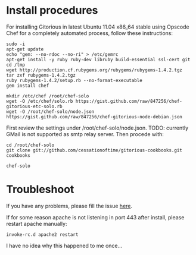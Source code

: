 # Install procedures

For installing Gitorious in latest Ubuntu 11.04 x86_64 stable using Opscode Chef for a completely automated process, follow these instructions:

    sudo -i
    apt-get update
    echo "gem: --no-rdoc --no-ri" > /etc/gemrc
    apt-get install -y ruby ruby-dev libruby build-essential ssl-cert git
    cd /tmp
    wget http://production.cf.rubygems.org/rubygems/rubygems-1.4.2.tgz
    tar zxf rubygems-1.4.2.tgz
    ruby rubygems-1.4.2/setup.rb --no-format-executable
    gem install chef

    mkdir /etc/chef /root/chef-solo
    wget -O /etc/chef/solo.rb https://gist.github.com/raw/847256/chef-gitorious-etc-solo.rb
    wget -O /root/chef-solo/node.json https://gist.github.com/raw/847256/chef-gitorious-node-debian.json

First review the settings under /root/chef-solo/node.json. TODO: currently GMail is not supported as smtp relay server. Then procede with:

    cd /root/chef-solo
    git clone git://github.com/cessationoftime/gitorious-cookbooks.git cookbooks

    chef-solo

# Troubleshoot

If you have any problems, please fill the issue [here](https://github.com/rosenfeld/gitorious-cookbooks/issues).

If for some reason apache is not listening in port 443 after install, please restart apache manually:

    invoke-rc.d apache2 restart

I have no idea why this happened to me once...
